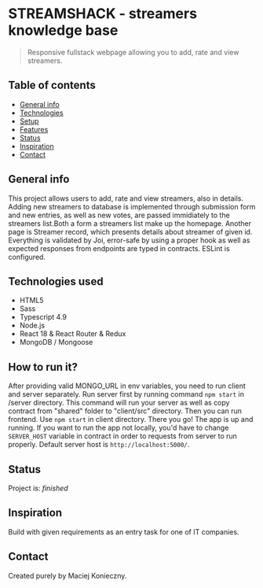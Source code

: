 # STREAMSHACK - streamers knowledge base

> Responsive fullstack webpage allowing you to add, rate and view streamers.

## Table of contents

- [General info](#general-info)
- [Technologies](#technologies)
- [Setup](#setup)
- [Features](#features)
- [Status](#status)
- [Inspiration](#inspiration)
- [Contact](#contact)

## General info

This project allows users to add, rate and view streamers, also in details. Adding new streamers to database is implemented through submission form and new entries, as well as new votes, are passed immidiately to the streamers list.Both a form a streamers list make up the homepage. Another page is Streamer record, which presents details about streamer of given id.
Everything is validated by Joi, error-safe by using a proper hook as well as expected responses from endpoints are typed in contracts. ESLint is configured.

## Technologies used

- HTML5
- Sass
- Typescript 4.9
- Node.js
- React 18 & React Router & Redux
- MongoDB / Mongoose

## How to run it?

After providing valid MONGO_URL in env variables, you need to run client and server separately.
Run server first by running command `npm start` in /server directory. This command will run your server as well as copy contract from "shared" folder to "client/src" directory.
Then you can run frontend. Use `npm start` in client directory.
There you go! The app is up and running.
If you want to run the app not locally, you'd have to change `SERVER_HOST` variable in contract in order to requests from server to run properly. Default server host is `http://localhost:5000/`.

## Status

Project is: _finished_

## Inspiration

Build with given requirements as an entry task for one of IT companies.

## Contact

Created purely by Maciej Konieczny.
